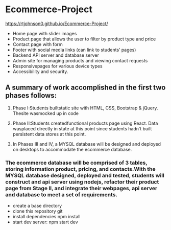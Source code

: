 # Ecommerce-Project
https://rtjohnson0.github.io/Ecommerce-Project/
- Home page with slider images 
- Product page that allows the user to filter by product type and price
- Contact page with form 
- Footer with social media links (can link to students’ pages)
- Backend API server and database server
- Admin site for managing products and viewing contact requests
- Responsivepages for various device types
- Accessibility and security.
## A summary of work accomplished in the first two phases follows:

1. Phase I:Students builtstatic site with HTML, CSS, Bootstrap & jQuery. Thesite wasmocked up in code 

2. Phase II:Students createdfunctional products page using React. Data wasplaced directly in state at this point since students hadn’t built persistent data stores at this point.

3. In Phases III and IV, a MYSQL database will be designed and deployed on desktops to accommodate the ecommerce database. 

### The ecommerce database will be comprised of 3 tables, storing information product, pricing, and contacts.With the MYSQL database designed, deployed and tested, students will construct and api server using nodejs, refactor their product page from Stage II, and integrate their webpages, api server and database to meet a set of requirements.

- create a base directory
- clone this repository git
- install dependencies npm install
- start dev server: npm start dev
